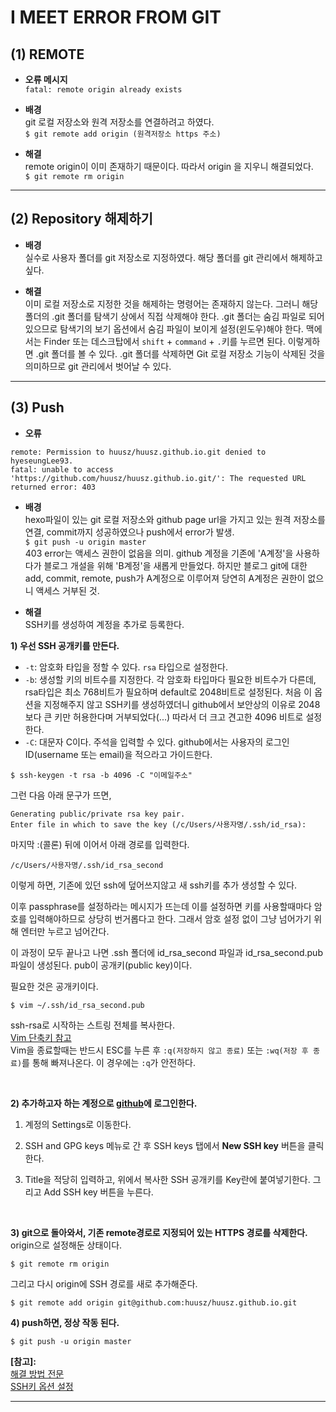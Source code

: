 
# I MEET ERROR FROM GIT

## (1) REMOTE

* **오류 메시지**  
```fatal: remote origin already exists```

* **배경**  
git 로컬 저장소와 원격 저장소를 연결하려고 하였다.  
  ```$ git remote add origin (원격저장소 https 주소)```

* **해결**  
remote origin이 이미 존재하기 때문이다. 따라서 origin 을 지우니 해결되었다.  
```$ git remote rm origin```
---

## (2) Repository 해제하기

* **배경**  
실수로 사용자 폴더를 git 저장소로 지정하였다. 해당 폴더를 git 관리에서 해제하고 싶다.

* **해결**  
이미 로컬 저장소로 지정한 것을 해제하는 명령어는 존재하지 않는다. 그러니 해당 폴더의 .git 폴더를 탐색기 상에서 직접 삭제해야 한다. .git 폴더는 숨김 파일로 되어 있으므로 탐색기의 보기 옵션에서 숨김 파일이 보이게 설정(윈도우)해야 한다. 맥에서는 Finder 또는 데스크탑에서 ```shift``` + ```command``` + ``` . ```키를  누르면 된다.
이렇게하면 .git 폴더를 볼 수 있다. .git 폴더를 삭제하면 Git 로컬 저장소 기능이 삭제된 것을 의미하므로 git 관리에서 벗어날 수 있다.
---
## (3) Push

* **오류**  
```
remote: Permission to huusz/huusz.github.io.git denied to hyeseungLee93.
fatal: unable to access 'https://github.com/huusz/huusz.github.io.git/': The requested URL returned error: 403
```

* **배경**  
hexo파일이 있는 git 로컬 저장소와 github page url을 가지고 있는 원격 저장소를 연결, commit까지 성공하였으나 push에서 error가 발생.  
```$ git push -u origin master```  
403 error는 액세스 권한이 없음을 의미. github 계정을 기존에 'A계정'을 사용하다가 블로그 개설을 위해 'B계정'을 새롭게 만들었다.
하지만 블로그 git에 대한 add, commit, remote, push가 A계정으로 이루어져 당연히 A계정은 권한이 없으니 액세스 거부된 것.

* **해결**  
SSH키를 생성하여 계정을 추가로 등록한다.  

**1) 우선 SSH 공개키를 만든다.**  
  * ```-t```: 암호화 타입을 정할 수 있다. ```rsa``` 타입으로 설정한다.
  * ```-b```: 생성할 키의 비트수를 지정한다. 각 암호화 타입마다 필요한 비트수가 다른데, rsa타입은 최소 768비트가 필요하며 default로 2048비트로 설정된다. 처음 이 옵션을 지정해주지 않고 SSH키를 생성하였더니 github에서 보안상의 이유로 2048보다 큰 키만 허용한다며 거부되었다(...) 따라서 더 크고 견고한 4096 비트로 설정한다.
  * ```-C```: 대문자 C이다. 주석을 입력할 수 있다. github에서는 사용자의 로그인 ID(username 또는 email)을 적으라고 가이드한다.
  ```
  $ ssh-keygen -t rsa -b 4096 -C "이메일주소"
  ```
  그런 다음 아래 문구가 뜨면,
  ```
  Generating public/private rsa key pair.
  Enter file in which to save the key (/c/Users/사용자명/.ssh/id_rsa):
  ```
  마지막 :(콜론) 뒤에 이어서 아래 경로를 입력한다.
  ```
  /c/Users/사용자명/.ssh/id_rsa_second
  ```
  이렇게 하면, 기존에 있던 ssh에 덮어쓰지않고 새 ssh키를 추가 생성할 수 있다.
  
  이후 passphrase를 설정하라는 메시지가 뜨는데 이를 설정하면 키를 사용할때마다 암호를 입력해야하므로 상당히 번거롭다고 한다. 그래서 암호 설정 없이 그냥 넘어가기 위해 엔터만 누르고 넘어간다.

  이 과정이 모두 끝나고 나면 .ssh 폴더에 id_rsa_second 파일과 id_rsa_second.pub 파일이 생성된다. pub이 공개키(public key)이다.

  필요한 것은 공개키이다.
  ```
  $ vim ~/.ssh/id_rsa_second.pub
  ```
  ssh-rsa로 시작하는 스트링 전체를 복사한다.  
  [Vim 단축키 참고](https://blog.outsider.ne.kr/540)  
  Vim을 종료할때는 반드시 ESC를 누른 후 ```:q(저장하지 않고 종료)``` 또는 ```:wq(저장 후 종료)```를 통해 빠져나온다. 이 경우에는 ```:q```가 안전하다.

<br>

**2) 추가하고자 하는 계정으로 [github](https://github.com)에 로그인한다.**
  1. 계정의 Settings로 이동한다.

  2. SSH and GPG keys 메뉴로 간 후 SSH keys 탭에서 **New SSH key** 버튼을 클릭한다.

  3. Title을 적당히 입력하고, 위에서 복사한 SSH 공개키를 Key란에 붙여넣기한다. 그리고 Add SSH key 버튼을 누른다.

<br>

**3) git으로 돌아와서, 기존 remote경로로 지정되어 있는 HTTPS 경로를 삭제한다.** origin으로 설정해둔 상태이다.
  ```
  $ git remote rm origin
  ```
  그리고 다시 origin에 SSH 경로를 새로 추가해준다.
  ```
  $ git remote add origin git@github.com:huusz/huusz.github.io.git
  ```

**4) push하면, 정상 작동 된다.**
```
$ git push -u origin master
```


**[참고]:**  
[해결 방법 전문](http://recoveryman.tistory.com/283)  
[SSH키 옵션 설정](http://storycompiler.tistory.com/112)

---
